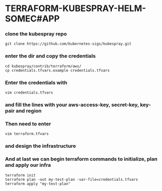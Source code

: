 # TERRAFORM-KUBESPRAY-HELM-SOMEC#APP

### clone the kubespray repo 
```
git clone https://github.com/kubernetes-sigs/kubespray.git
```
### enter the dir and copy the credentials
```
cd kubespray/contrib/terraform/aws/
cp credentials.tfvars.example credentials.tfvars
```
### Enter the credentials with 
```
vim credentials.tfvars
```
### and fill the lines with your aws-access-key, secret-key, key-pair and region
### Then need to enter 
```
vim terraform.tfvars
```
### and design the infrastructure

### And at last we can begin terraform commands to initialize, plan and apply our infra
```
terraform init
terraform plan -out my-test-plan -var-file=credentials.tfvars
terraform apply "my-test-plan"
